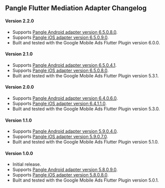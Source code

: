 ## Pangle Flutter Mediation Adapter Changelog

#### Version 2.2.0
- Supports [Pangle Android adapter version 6.5.0.8.0](https://github.com/googleads/googleads-mobile-android-mediation/blob/main/ThirdPartyAdapters/pangle/CHANGELOG.md#version-65080).
- Supports [Pangle iOS adapter version 6.5.0.9.0](https://github.com/googleads/googleads-mobile-ios-mediation/blob/main/adapters/Pangle/CHANGELOG.md#version-65090).
- Built and tested with the Google Mobile Ads Flutter Plugin version 6.0.0.

#### Version 2.1.0
- Supports [Pangle Android adapter version 6.5.0.4.1](https://github.com/googleads/googleads-mobile-android-mediation/blob/main/ThirdPartyAdapters/pangle/CHANGELOG.md#version-65041).
- Supports [Pangle iOS adapter version 6.5.0.8.0](https://github.com/googleads/googleads-mobile-ios-mediation/blob/main/adapters/Pangle/CHANGELOG.md#version-65080).
- Built and tested with the Google Mobile Ads Flutter Plugin version 5.3.1.

#### Version 2.0.0
- Supports [Pangle Android adapter version 6.4.0.6.0](https://github.com/googleads/googleads-mobile-android-mediation/blob/main/ThirdPartyAdapters/pangle/CHANGELOG.md#version-64060).
- Supports [Pangle iOS adapter version 6.4.1.1.0](https://github.com/googleads/googleads-mobile-ios-mediation/blob/main/adapters/Pangle/CHANGELOG.md#version-64110).
- Built and tested with the Google Mobile Ads Flutter Plugin version 5.3.0.

#### Version 1.1.0
- Supports [Pangle Android adapter version 5.9.0.4.0](https://github.com/googleads/googleads-mobile-android-mediation/blob/main/ThirdPartyAdapters/pangle/CHANGELOG.md#version-59040).
- Supports [Pangle iOS adapter version 5.9.0.7.0](https://github.com/googleads/googleads-mobile-ios-mediation/blob/main/adapters/Pangle/CHANGELOG.md#version-59070).
- Built and tested with the Google Mobile Ads Flutter Plugin version 5.1.0.

#### Version 1.0.0
- Initial release.
- Supports [Pangle Android adapter version 5.8.0.9.0](https://github.com/googleads/googleads-mobile-android-mediation/blob/main/ThirdPartyAdapters/pangle/CHANGELOG.md#version-58090).
- Supports [Pangle iOS adapter version 5.8.0.8.0](https://github.com/googleads/googleads-mobile-ios-mediation/blob/main/adapters/Pangle/CHANGELOG.md#version-58080).
- Built and tested with the Google Mobile Ads Flutter Plugin version 5.0.1.